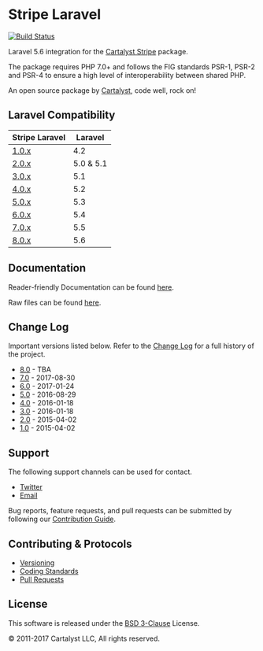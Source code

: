 # Stripe Laravel

[![Build Status](https://travis-ci.org/cartalyst/stripe-laravel.svg?branch=8.0)](https://travis-ci.org/cartalyst/stripe-laravel)

Laravel 5.6 integration for the [Cartalyst Stripe](https://cartalyst.com/manual/stripe/2.0) package.

The package requires PHP 7.0+ and follows the FIG standards PSR-1, PSR-2 and PSR-4 to ensure a high level of interoperability between shared PHP.

An open source package by [Cartalyst](https://cartalyst.com), code well, rock on!

## Laravel Compatibility

Stripe Laravel                                                | Laravel
------------------------------------------------------------- | ----------------
[1.0.x](https://github.com/cartalyst/stripe-laravel/tree/1.0) | 4.2
[2.0.x](https://github.com/cartalyst/stripe-laravel/tree/2.0) | 5.0 & 5.1
[3.0.x](https://github.com/cartalyst/stripe-laravel/tree/3.0) | 5.1
[4.0.x](https://github.com/cartalyst/stripe-laravel/tree/4.0) | 5.2
[5.0.x](https://github.com/cartalyst/stripe-laravel/tree/5.0) | 5.3
[6.0.x](https://github.com/cartalyst/stripe-laravel/tree/6.0) | 5.4
[7.0.x](https://github.com/cartalyst/stripe-laravel/tree/7.0) | 5.5
[8.0.x](https://github.com/cartalyst/stripe-laravel/tree/8.0) | 5.6

## Documentation

Reader-friendly Documentation can be found [here](https://cartalyst.com/manual/stripe-laravel/8.0).

Raw files can be found [here](https://github.com/cartalyst/stripe-laravel/tree/docs/8.0).

## Change Log

Important versions listed below. Refer to the [Change Log](CHANGELOG.md) for a full history of the project.

- [8.0](CHANGELOG.md) - TBA
- [7.0](CHANGELOG.md) - 2017-08-30
- [6.0](CHANGELOG.md) - 2017-01-24
- [5.0](CHANGELOG.md) - 2016-08-29
- [4.0](CHANGELOG.md) - 2016-01-18
- [3.0](CHANGELOG.md) - 2016-01-18
- [2.0](CHANGELOG.md) - 2015-04-02
- [1.0](CHANGELOG.md) - 2015-04-02

## Support

The following support channels can be used for contact.

- [Twitter](https://twitter.com/cartalyst)
- [Email](mailto:help@cartalyst.com)

Bug reports, feature requests, and pull requests can be submitted by following our [Contribution Guide](CONTRIBUTING.md).

## Contributing & Protocols

- [Versioning](CONTRIBUTING.md#versioning)
- [Coding Standards](CONTRIBUTING.md#coding-standards)
- [Pull Requests](CONTRIBUTING.md#pull-requests)

## License

This software is released under the [BSD 3-Clause](LICENSE) License.

© 2011-2017 Cartalyst LLC, All rights reserved.

